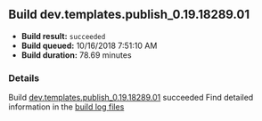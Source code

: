 ## Build dev.templates.publish_0.19.18289.01
- **Build result:** `succeeded`
- **Build queued:** 10/16/2018 7:51:10 AM
- **Build duration:** 78.69 minutes
### Details
Build [dev.templates.publish_0.19.18289.01](https://winappstudio.visualstudio.com/web/build.aspx?pcguid=a4ef43be-68ce-4195-a619-079b4d9834c2&builduri=vstfs%3a%2f%2f%2fBuild%2fBuild%2f26412) succeeded
Find detailed information in the [build log files](https://uwpctdiags.blob.core.windows.net/buildlogs/dev.templates.publish_0.19.18289.01_logs.zip)
